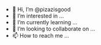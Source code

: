- 👋 Hi, I’m @pizazisgood
- 👀 I’m interested in ...
- 🌱 I’m currently learning ...
- 💞️ I’m looking to collaborate on ...
- 📫 How to reach me ...

<!---
pizazisgood/pizazisgood is a ✨ special ✨ repository because its `README.md` (this file) appears on your GitHub profile.
You can click the Preview link to take a look at your changes.
--->
